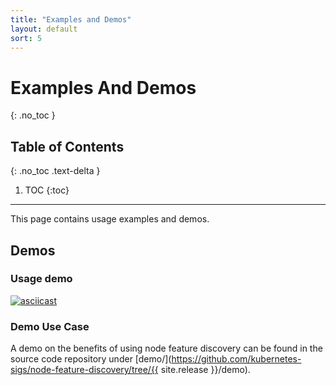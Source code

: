 ```yaml
---
title: "Examples and Demos"
layout: default
sort: 5
---
```


# Examples And Demos
{: .no_toc }

## Table of Contents
{: .no_toc .text-delta }

1. TOC
{:toc}

---

This page contains usage examples and demos.

## Demos

### Usage demo

[![asciicast](https://asciinema.org/a/247316.svg)](https://asciinema.org/a/247316)

### Demo Use Case

A demo on the benefits of using node feature discovery can be found in the
source code repository under
[demo/](https://github.com/kubernetes-sigs/node-feature-discovery/tree/{{ site.release }}/demo).
